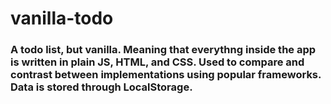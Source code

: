 # vanilla-todo

### A todo list, but vanilla. Meaning that everythng inside the app is written in plain JS, HTML, and CSS. Used to compare and contrast between implementations using popular frameworks. Data is stored through LocalStorage.
